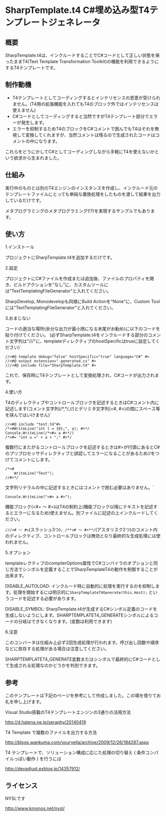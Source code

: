 ﻿SharpTemplate.t4   C#埋め込み型T4テンプレートジェネレータ
========================================

概要
----

SharpTemplate.t4は、インクルードすることでC#コードとして正しい状態を保ったままT4(Text Template Transformation Toolkit)の機能を利用できるようにするT4テンプレートです。

制作動機
----

* T4テンプレートとしてコーディングするとインテリセンスの恩恵が受けられません。(T4用の拡張機能を入れてもT4のブロック外ではインテリセンスは使えません)
* C#コードとしてコーディングすると当然ですがT4テンプレート部分でエラーが発生します。
* エラーを抑制するためT4のブロックをC#コメントで囲んでもT4はそれを無視して変換してくれますが、当然コメントは残るので生成されたコードはコメントの中になります。

これらをどうにかしてC#としてコーディングしながら手軽にT4を使えないかという欲求から生まれました。

仕組み
----

実行中のものとは別のT4エンジンのインスタンスを作成し、インクルード元のテンプレートファイルにとっても単純な置換処理をしたものを渡して結果を出力しているだけです。

メタプログラミングのメタプログラミング(!?)を実現するサンプルでもあります。 

使い方
----

1.インストール

プロジェクトにSharpTemplate.t4を追加するだけです。 

2.設定

プロジェクトにC#ファイルを作成または追加後、ファイルのプロパティを開き、ビルドアクションを"なし"に、カスタムツールには"TextTemplatingFileGenerator"と入れてください。

SharpDevelop, Monodevelopも同様にBuild Actionを"None"に、Custom Toolには"TextTemplatingFileGenerator"と入れてください。

3.おまじない

コードの適当な場所(余分な出力が最小限になる末尾がお勧め)に以下のコードを貼り付けてください。 (必ずSharpTemplate.t4をインクルードする部分のコメント文字列は"///"に、templateディレクティブのhostSpecificはtrueに設定してください)`               

    //<#@ template debug="false" hostSpecific="true" language="C#" #>
	//<#@ output extension=".generated.cs" #>
    ///<#@ include file="SharpTemplate.t4" #>   

これで、保存時にT4テンプレートとして変換処理され、C#コードが出力されます。

4.使い方

T4のディレクティブやコントロールブロックを記述するときはC#コメント内に記述します(コメント文字列(/\*,\*/,//)とデリミタ文字列(<#, #>)の間にスペース等を挟んではいけません)`               

    //<#@ include "test.t4"#>
    /*<#WriteLine("int t = {0};", a); #>*/
    Console.WriteLine(/*<#= a #>*/)
    /*<#= "int u =" + a + ";" #>*/ 


複数行にまたがるコントロールブロックを記述するときは#>が行頭にあるとC#のプリプロセッサディレクティブと誤認してエラーになることがあるため//をつけてコメントにします。`               

    /*<#
        WriteLine("Test");
    //#>*/  


文字列リテラルの中に記述するときにはコメントで囲む必要はありません。`               

    Console.WriteLine("<#= a #>");            


機能ブロック(<#+ ～ #>)はT4の制約上(機能ブロック以降にテキストを記述するとエラーになるため)使えません。別ファイルに記述の上インクルードしてください。

```///<# ～ #>```(スラッシュ3つ)、```/**<# ～ #>**/```(アスタリスク2つ)のコメント内のディレクティブ、コントロールブロックは無効となり最終的な生成処理には使われません。

5.オプション

templateレクティブのcompilerOptions属性でC#コンパイラのオプションと同じ方法でシンボルを定義することでSharpTemplateT4の動作を制御することが出来ます。

DISABLE_AUTOLOAD: インクルード時に自動的に処理を実行するのを抑制します。処理を開始するには明示的に```SharpTemplateT4Generate(this.Host);``` というコードを記述する必要があります。

DISABLE_SYMBOL: SharpTemplate.t4が生成するC#シンボル定義のコードを生成しないようにします。SHARPTEMPLATET4_GENERATEシンボルによるコードの分岐はできなくなります。(変数は利用できます)

6.注意

このコンバータは仕組み上必ず2回生成処理が行われます。呼び出し回数や順序などに依存する処理がある場合は注意してください。

SHARPTEMPLATET4_GENERATE変数またはシンボルで最終的にC#コードとして生成される処理なのかどうかを判別できます。

参考
----

このテンプレートは下記のページを参考にして作成しました。この場を借りてお礼を申し上げます。

Visual Studio搭載のT4テンプレートエンジンの3通りの活用方法

http://d.hatena.ne.jp/seraphy/20140419

T4 Template で複数のファイルを出力する方法

http://blogs.wankuma.com/youryella/archive/2009/12/26/184287.aspx

T4 テンプレートで、ソリューション構成に応じた処理の切り替え ( 条件コンパイルっぽい動作 ) を行うには

http://devadjust.exblog.jp/14357912/

ライセンス
-----

NYSLです

http://www.kmonos.net/nysl/
